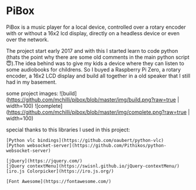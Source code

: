 # PiBox

PiBox is a music player for a local device, controlled over a rotary encoder with or
without a 16x2 lcd display, directly on a headless device or even over the network.

The project start early 2017 and with this I started learn to code python (thats the point
why there are some old comments in the main python script :innocent:).The idea behind was
to give my kids a device where they can listen to some audiobooks for childrens. So I buyed
a Raspberry Pi Zero, a rotary encoder, a 16x2 LCD display and build all together in a old
speaker that I still had in my basement.

some project images:
![build](https://github.com/mchilli/pibox/blob/master/img/build.png?raw=true | width=100)
![complete](https://github.com/mchilli/pibox/blob/master/img/complete.png?raw=true | width=100)

special thanks to this libraries I used in this project:

	[Python vlc bindings](https://github.com/oaubert/python-vlc)
	[Python websocket-server](https://github.com/Pithikos/python-websocket-server)

	[jQuery](https://jquery.com/)
    [jQuery contextMenu](https://swisnl.github.io/jQuery-contextMenu/)
	[iro.js Colorpicker](https://iro.js.org/)

	[Font Awesome](https://fontawesome.com/)
